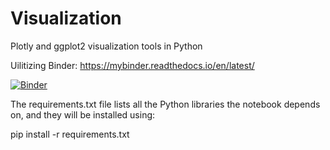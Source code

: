 # Visualization
Plotly and ggplot2 visualization tools in Python

Uilitizing Binder: https://mybinder.readthedocs.io/en/latest/ 

[![Binder](https://mybinder.org/badge_logo.svg)](https://mybinder.org/v2/gh/tanuws/visualization/master)

The requirements.txt file lists all the Python libraries the notebook depends on, and they will be installed using:

pip install -r requirements.txt
